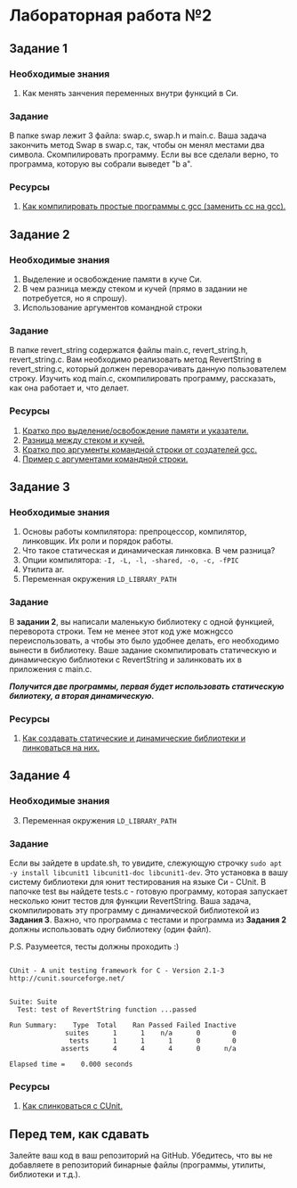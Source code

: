 # Лабораторная работа №2

## Задание 1

### Необходимые знания

1. Как менять занчения переменных внутри функций в Си.

### Задание
В папке swap лежит 3 файла: swap.c, swap.h и main.c. Ваша задача закончить метод Swap в swap.c, так, чтобы он менял местами два символа. Скомпилировать программу. Если вы все сделали верно, то программа, которую вы собрали выведет "b a".

### Ресурсы

1. [Как компилировать простые программы с gcc (заменить сс на gcc).](https://www.classes.cs.uchicago.edu/archive/2014/winter/51081-1/LabFAQ/lab3/compile.html)

## Задание 2

### Необходимые знания

1. Выделение и освобождение памяти в куче Си.
2. В чем разница между стеком и кучей (прямо в задании не потребуется, но я спрошу).
3. Использование аргументов командной строки


### Задание

В папке revert\_string содержатся файлы main.c, revert\_string.h, revert\_string.c. Вам необходимо реализовать метод RevertString в revert_string.c, который должен переворачивать данную пользователем строку.
Изучить код main.c, скомпилировать программу, рассказать, как она работает и, что делает.

### Ресурсы

1. [Кратко про выделение/освобождение памяти и указатели.](https://computer.howstuffworks.com/c29.htm)
2. [Разница между стеком и кучей.](https://stackoverflow.com/questions/79923/what-and-where-are-the-stack-and-heap)
3. [Кратко про аргументы командной строки от создателей gcc.](https://www.gnu.org/software/libc/manual/html_node/Program-Arguments.html)
4. [Пример с аргументами командной строки.](https://www.cprogramming.com/tutorial/c/lesson14.html)

## Задание 3

### Необходимые знания

1. Основы работы компилятора: препроцессор, компилятор, линковщик. Их роли и порядок работы.
2. Что такое статическая и динамическая линковка. В чем разница?
3. Опции компилятора: `-I, -L, -l, -shared, -o, -с, -fPIC`
4. Утилита ar.
5. Переменная окружения `LD_LIBRARY_PATH`


### Задание

В **задании 2**, вы написали маленькую библиотеку с одной функцией, переворота строки. Тем не менее этот код уже можнgccо переиспользовать, а чтобы это было удобнее делать, его необходимо вынести в библиотеку. Ваше задание скомпилировать статическую и динамическую библиотеки с RevertString и залинковать их в приложения с main.c.

***Получится две программы, первая будет использовать статическую билиотеку, а вторая динамическую.*** 

### Ресурсы

1. [Как создавать статические и динамические библиотеки и линковаться на них.](https://renenyffenegger.ch/notes/development/languages/C-C-plus-plus/GCC/create-libraries/index)

## Задание 4

### Необходимые знания

3. Переменная окружения `LD_LIBRARY_PATH`

### Задание

Если вы зайдете в update.sh, то увидите, слежующую строчку `sudo apt -y install libcunit1 libcunit1-doc libcunit1-dev`. Это установка в вашу систему библиотеки для юнит тестирования на языке Си - CUnit. В папочке test вы найдете tests.c - готовую программу, которая запускает несколько юнит тестов для функции RevertString. Ваша задача, скомпилировать эту программу с динамической библиотекой из **Задания 3**. Важно, что программа с тестами и программа из **Задания 2** должны использовать одну библиотеку (один файл). 

P.S. Разумеется, тесты должны проходить :)

```

CUnit - A unit testing framework for C - Version 2.1-3
http://cunit.sourceforge.net/


Suite: Suite
  Test: test of RevertString function ...passed

Run Summary:    Type  Total    Ran Passed Failed Inactive
              suites      1      1    n/a      0        0
               tests      1      1      1      0        0
             asserts      4      4      4      0      n/a

Elapsed time =    0.000 seconds
```


### Ресурсы

1. [Как cлинковаться с CUnit.](https://mysnippets443.wordpress.com/2015/03/07/ubuntu-install-cunit/)

## Перед тем, как сдавать

Залейте ваш код в ваш репозиторий на GitHub. Убедитесь, что вы не добавляете в репозиторий бинарные файлы (программы, утилиты, библиотеки и т.д.).

<!--
## Задание 5* (Необязательно, за допополнительные баллы)

###Необходимые знания

1. Как пользоваться интернетом.

###Задание

В папке bin лежит динамическая библиотека libsimple.so. С помощью утилить `objdump` определить, какие функции она содержит.

###Ресурсы

1. [Аргументы коммандной строки для objdump](https://sourceware.org/binutils/docs/binutils/objdump.html)
-->

 
